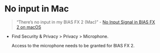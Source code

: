 # No input in Mac
>“There’s no input in my BIAS FX 2 (Mac)” - [No Input Signal in BIAS FX 2 on macOS](https://help.positivegrid.com/hc/en-us/articles/360055360072-No-Input-Signal-in-BIAS-FX-2-on-macOS-)

- Find Security & Privacy > Privacy > Microphone.
  
  Access to the microphone needs to be granted for BIAS FX 2. 
